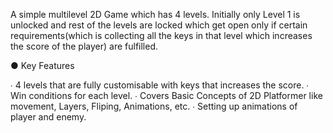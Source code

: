 A simple multilevel 2D Game which has 4 levels.
Initially only Level 1 is unlocked and rest of the levels are locked which get open only if certain requirements(which is collecting all the keys in that level which increases the score of the player) are fulfilled.

● Key Features

∙ 4 levels that are fully customisable with keys that increases the score.
∙ Win conditions for each level.
∙ Covers Basic Concepts of 2D Platformer like movement, Layers, Fliping, Animations, etc.
∙ Setting up animations of player and enemy.
